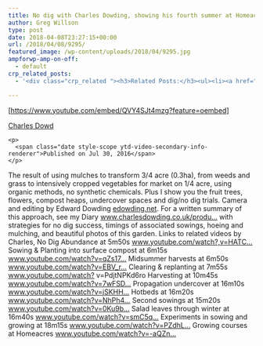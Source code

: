 ```yaml
---
title: No dig with Charles Dowding, showing his fourth summer at Homeacres
author: Greg Willson
type: post
date: 2018-04-08T23:27:15+00:00
url: /2018/04/08/9295/
featured_image: /wp-content/uploads/2018/04/9295.jpg
ampforwp-amp-on-off:
  - default
crp_related_posts:
  - '<div class="crp_related "><h3>Related Posts:</h3><ul><li><a href="https://scdhub.org/2017/12/25/wastewater-treatment-and-biosolids-management/"    ><img src="https://scdhub.org/wp-content/uploads/2017/12/wastewater-treatment-and-biosoli-150x150.jpg" alt="Wastewater treatment and Biosolids management" title="Wastewater treatment and Biosolids management" width="150" height="150" class="crp_thumb crp_featured" /><span class="crp_title">Wastewater treatment and Biosolids management</span></a></li><li><a href="https://scdhub.org/2017/06/11/no-dig-two-ways-to-clear-weeds/"    ><img src="https://scdhub.org/wp-content/uploads/2017/06/no-dig-two-ways-to-clear-weeds-150x150.jpg" alt="No dig, two ways to clear weeds" title="No dig, two ways to clear weeds" width="150" height="150" class="crp_thumb crp_featured" /><span class="crp_title">No dig, two ways to clear weeds</span></a></li><li><a href="https://scdhub.org/2017/05/31/colorado-homeless-outloud/"    ><img src="https://scdhub.org/wp-content/uploads/2017/05/Screen-Shot-2017-06-08-at-3.02.26-PM-150x150.png" alt="Denver Homeless Outloud" title="Denver Homeless Outloud" width="150" height="150" class="crp_thumb crp_featured" /><span class="crp_title">Denver Homeless Outloud</span></a></li><li><a href="https://scdhub.org/2017/10/01/diy-18650-cell-power-wall/"    ><img src="https://scdhub.org/wp-content/uploads/2017/10/Screen-Shot-2017-09-30-at-6.36.35-PM-150x150.png" alt="Home Brewed Power Walls" title="Home Brewed Power Walls" width="150" height="150" class="crp_thumb crp_featured" /><span class="crp_title">Home Brewed Power Walls</span></a></li><li><a href="https://scdhub.org/2018/01/06/household-and-neighborhood-sanitation-infrastructures-excreta-wastewater-disposal-in-developing-countries/"    ><img src="https://scdhub.org/wp-content/plugins/contextual-related-posts/default.png" alt="Household and neighborhood Sanitation Infrastructures: Excreta, wastewater disposal in developing countries" title="Household and neighborhood Sanitation Infrastructures: Excreta, wastewater disposal in developing countries" width="150" height="150" class="crp_thumb crp_default" /><span class="crp_title">Household and neighborhood Sanitation&hellip;</span></a></li><li><a href="https://scdhub.org/2017/12/29/walking-in-sabinas-shoes-world-vision/"    ><img src="https://scdhub.org/wp-content/uploads/2017/12/walking-in-sabinas-shoes-world-v-150x150.jpg" alt="Walking in Sabinas Shoes &#8211; World Vision" title="Walking in Sabinas Shoes &#8211; World Vision" width="150" height="150" class="crp_thumb crp_featured" /><span class="crp_title">Walking in Sabinas Shoes &#8211; World Vision</span></a></li></ul><div class="crp_clear"></div></div>'

---
```

[https://www.youtube.com/embed/QVY4SJt4mzg?feature=oembed]

<div id="top-row" class="style-scope ytd-video-secondary-info-renderer">
  <div id="upload-info" class="style-scope ytd-video-owner-renderer">
    <div id="owner-container" class="style-scope ytd-video-owner-renderer">
      <a class="yt-simple-endpoint style-scope yt-formatted-string" href="https://www.youtube.com/channel/UCB1J6siDdmhwah7q0O2WJBg">Charles Dowd</a>
    </div>
    
    <p>
      <span class="date style-scope ytd-video-secondary-info-renderer">Published on Jul 30, 2016</span>
    </p>
  </div>
</div>

<div id="content" class="style-scope ytd-expander">
  The result of using mulches to transform 3/4 acre (0.3ha), from weeds and grass to intensively cropped vegetables for market on 1/4 acre, using organic methods, no synthetic chemicals. Plus I show you the fruit trees, flowers, compost heaps, undercover spaces and dig/no dig trials. Camera and editing by Edward Dowding <a class="yt-simple-endpoint style-scope yt-formatted-string" href="https://www.youtube.com/redirect?redir_token=vd4Ir69vbVTvIxPDDNd2dARr5198MTUyMzE5MjU2NkAxNTIzMTA2MTY2&q=https%3A%2F%2Fedowding.net&v=QVY4SJt4mzg&event=video_description">edowding.net</a>. For a written summary of this approach, see my Diary <a class="yt-simple-endpoint style-scope yt-formatted-string" href="https://www.youtube.com/redirect?redir_token=vd4Ir69vbVTvIxPDDNd2dARr5198MTUyMzE5MjU2NkAxNTIzMTA2MTY2&q=http%3A%2F%2Fwww.charlesdowding.co.uk%2Fproduct%2Fcharles-dowdings-vegetable-garden-diary%2F&v=QVY4SJt4mzg&event=video_description">www.charlesdowding.co.uk/produ&#8230;</a> with strategies for no dig success, timings of associated sowings, hoeing and mulching, and beautiful photos of this garden. Links to related videos by Charles, No Dig Abundance at 5m50s <a class="yt-simple-endpoint style-scope yt-formatted-string" href="https://www.youtube.com/watch?,v=HATC3rG6NbQ">www.youtube.com/watch?,v=HATC&#8230;</a> Sowing & Planting into surface compost at 6m15s <a class="yt-simple-endpoint style-scope yt-formatted-string" href="https://www.youtube.com/watch?v=qZs17nwxgtg">www.youtube.com/watch?v=qZs17&#8230;</a> Midsummer harvests at 6m50s <a class="yt-simple-endpoint style-scope yt-formatted-string" href="https://www.youtube.com/watch?v=EBV_ri1_XSQ">www.youtube.com/watch?v=EBV_r&#8230;</a> Clearing & replanting at 7m55s <a class="yt-simple-endpoint style-scope yt-formatted-string" href="https://www.youtube.com/watch?">www.youtube.com/watch?</a> v=PdjtNPKd6ro Harvesting at 10m45s <a class="yt-simple-endpoint style-scope yt-formatted-string" href="https://www.youtube.com/watch?v=7wFSDaugODo">www.youtube.com/watch?v=7wFSD&#8230;</a> Propagation undercover at 16m10s <a class="yt-simple-endpoint style-scope yt-formatted-string" href="https://www.youtube.com/watch?v=jSKHHPHlfzk">www.youtube.com/watch?v=jSKHH&#8230;</a> Hotbeds at 16m20s <a class="yt-simple-endpoint style-scope yt-formatted-string" href="https://www.youtube.com/watch?v=NhPh4sYCW5Q">www.youtube.com/watch?v=NhPh4&#8230;</a> Second sowings at 15m20s <a class="yt-simple-endpoint style-scope yt-formatted-string" href="https://www.youtube.com/watch?v=0Ku9bMoz6Rk">www.youtube.com/watch?v=0Ku9b&#8230;</a> Salad leaves through winter at 16m40s <a class="yt-simple-endpoint style-scope yt-formatted-string" href="https://www.youtube.com/watch?v=smC5qJMisLo">www.youtube.com/watch?v=smC5q&#8230;</a> Experiments in sowing and growing at 18m15s <a class="yt-simple-endpoint style-scope yt-formatted-string" href="https://www.youtube.com/watch?v=PZdhLZDavBc">www.youtube.com/watch?v=PZdhL&#8230;</a> Growing courses at Homeacres <a class="yt-simple-endpoint style-scope yt-formatted-string" href="https://www.youtube.com/watch?v=-aQZn6G3VWA">www.youtube.com/watch?v=-aQZn&#8230;</a>
</div>

&nbsp;